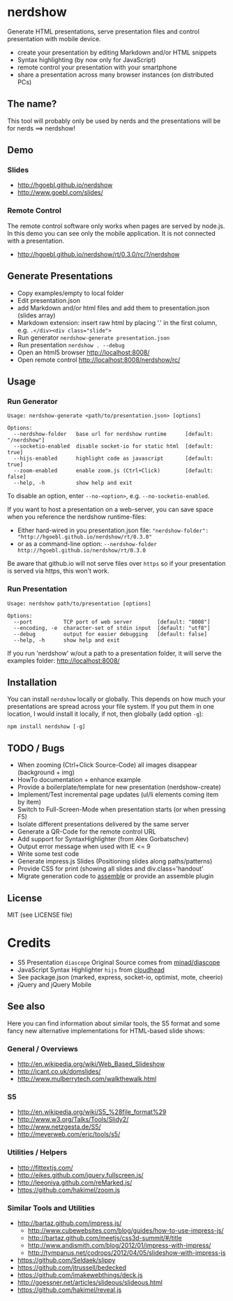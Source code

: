 # nerdshow

Generate HTML presentations, serve presentation files and control presentation with mobile device.

 * create your presentation by editing Markdown and/or HTML snippets
 * Syntax highlighting (by now only for JavaScript)
 * remote control your presentation with your smartphone
 * share a presentation across many browser instances (on distributed PCs)

## The name?

This tool will probably only be used by nerds and the presentations will be for nerds ==> nerdshow!

## Demo

### Slides

 * <http://hgoebl.github.io/nerdshow>
 * <http://www.goebl.com/slides/>

### Remote Control

The remote control software only works when pages are served by node.js. In this demo you can see only the
mobile application. It is not connected with a presentation.

 * <http://hgoebl.github.io/nerdshow/rt/0.3.0/rc/?/nerdshow>

## Generate Presentations

 * Copy examples/empty to local folder
 * Edit presentation.json
 * add Markdown and/or html files and add them to presentation.json (slides array)
 * Markdown extension: insert raw html by placing '.' in the first column, e.g. `.</div><div class="slide">`
 * Run generator `nerdshow-generate presentation.json`
 * Run presentation `nerdshow . --debug`
 * Open an html5 browser <http://localhost:8008/>
 * Open remote control <http://localhost:8008/nerdshow/rc/>

## Usage

### Run Generator

```
Usage: nerdshow-generate <path/to/presentation.json> [options]

Options:
  --nerdshow-folder   base url for nerdshow runtime      [default: "/nerdshow"]
  --socketio-enabled  disable socket-io for static html  [default: true]
  --hijs-enabled      highlight code as javascript       [default: true]
  --zoom-enabled      enable zoom.js (Ctrl+Click)        [default: false]
  --help, -h          show help and exit
```

To disable an option, enter `--no-<option>`, e.g. `--no-socketio-enabled`.

If you want to host a presentation on a web-server, you can save space when you
reference the nerdshow runtime-files:

  * Either hard-wired in you presentation.json file: `"nerdshow-folder": "http://hgoebl.github.io/nerdshow/rt/0.3.0"`
  * or as a command-line option: `--nerdshow-folder http://hgoebl.github.io/nerdshow/rt/0.3.0`

Be aware that github.io will not serve files over `https` so if your presentation
is served via https, this won't work.

### Run Presentation

```
Usage: nerdshow path/to/presentation [options]

Options:
  --port          TCP port of web server        [default: "8008"]
  --encoding, -e  character-set of stdin input  [default: "utf8"]
  --debug         output for easier debugging   [default: false]
  --help, -h      show help and exit
```

If you run 'nerdshow' w/out a path to a presentation folder, it will serve the examples folder: <http://localhost:8008/>

## Installation

You can install `nerdshow` locally or globally. This depends on how much your presentations are spread across your
file system. If you put them in one location, I would install it locally, if not, then globally (add option `-g`):

    npm install nerdshow [-g]

## TODO / Bugs

  * When zooming (Ctrl+Click Source-Code) all images disappear (background + img)
  * HowTo documentation + enhance example
  * Provide a boilerplate/template for new presentation (nerdshow-create)
  * Implement/Test incremental page updates (ul/li elements coming item by item)
  * Switch to Full-Screen-Mode when presentation starts (or when pressing F5)
  * Isolate different presentations delivered by the same server
  * Generate a QR-Code for the remote control URL
  * Add support for SyntaxHighlighter (from Alex Gorbatschev)
  * Output error message when used with IE <= 9
  * Write some test code
  * Generate impress.js Slides (Positioning slides along paths/patterns)
  * Provide CSS for print (showing all slides and div.class='handout'
  * Migrate generation code to [assemble](http://assemble.io/) or provide an assemble plugin

## License

MIT (see LICENSE file)

# Credits

  * S5 Presentation `diascope` Original Source comes from [minad/diascope](https://github.com/minad/diascope)
  * JavaScript Syntax Highlighter `hijs` from [cloudhead](http://cloudhead.io/)
  * See package.json (marked, express, socket-io, optimist, mote, cheerio)
  * jQuery and jQuery Mobile

## See also

Here you can find information about similar tools, the S5 format and some fancy new alternative implementations for
HTML-based slide shows:

### General / Overviews ###

  * <http://en.wikipedia.org/wiki/Web_Based_Slideshow>
  * <http://icant.co.uk/domslides/>
  * <http://www.mulberrytech.com/walkthewalk.html>

### S5 ###

  * <http://en.wikipedia.org/wiki/S5_%28file_format%29>
  * <http://www.w3.org/Talks/Tools/Slidy2/>
  * <http://www.netzgesta.de/S5/>
  * <http://meyerweb.com/eric/tools/s5/>

### Utilities / Helpers ###

  * <http://fittextjs.com/>
  * <http://eikes.github.com/jquery.fullscreen.js/>
  * <http://leeoniya.github.com/reMarked.js/>
  * <https://github.com/hakimel/zoom.js>

### Similar Tools and Utilities ###

  * <http://bartaz.github.com/impress.js/>
    * <http://www.cubewebsites.com/blog/guides/how-to-use-impress-js/>
    * <http://bartaz.github.com/meetjs/css3d-summit/#/title>
    * <http://www.andismith.com/blog/2012/01/impress-with-impress/>
    * <http://tympanus.net/codrops/2012/04/05/slideshow-with-jmpress-js>
  * <https://github.com/Seldaek/slippy>
  * <https://github.com/jtrussell/bedecked>
  * <https://github.com/imakewebthings/deck.js>
  * <http://goessner.net/articles/slideous/slideous.html>
  * <https://github.com/hakimel/reveal.js>
